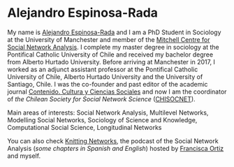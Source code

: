 # Alejandro Espinosa-Rada

My name is [Alejandro Espinosa-Rada](https://www.research.manchester.ac.uk/portal/en/researchers/alejandro-espinosa(4ed72800-e02b-47a8-a958-640b6a07f563).html) and I am a PhD Student in Sociology at the University of Manchester and member of the [Mitchell Centre for Social Network Analysis](https://www.socialsciences.manchester.ac.uk/mitchell-centre/). I complete my master degree in sociology at the Pontifical Catholic University of Chile and received my bachelor degree from Alberto Hurtado University. Before arriving at Manchester in 2017, I worked as an adjunct assistant professor at the Pontifical Catholic University of Chile, Alberto Hurtado University and the University of Santiago, Chile. I was the co-founder and past editor of the academic journal [Contenido. Cultura y Ciencias Sociales](http://www.revistacontenido.com) and now I am the coordinator of *the Chilean Society for Social Network Science* ([CHISOCNET](www.chisocnet.org)).

Main areas of interests: Social Network Analysis, Multilevel Networks, Modelling Social Networks, Sociology of Science and Knowledge, Computational Social Science, Longitudinal Networks

You can also check [Knitting Networks](https://knittingnetworks.com), the podcast of the Social Network Analysis (*some chapters in Spanish and English*) hosted by [Francisca Ortiz](https://www.research.manchester.ac.uk/portal/francisca.ortiz.html) and myself.